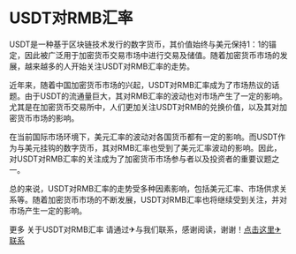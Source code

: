 # USDT对RMB汇率

USDT是一种基于区块链技术发行的数字货币，其价值始终与美元保持1：1的锚定，因此被广泛用于加密货币交易市场中进行交易及储值。随着加密货币市场的发展，越来越多的人开始关注USDT对RMB汇率的走势。

近年来，随着中国加密货币市场的兴起，USDT对RMB汇率成为了市场热议的话题。由于USDT的流通量巨大，其对RMB汇率的波动也对市场产生了一定的影响。尤其是在加密货币交易所中，人们更加关注USDT对RMB的兑换价值，以及其对加密货币市场的影响。

在当前国际市场环境下，美元汇率的波动对各国货币都有一定的影响。而USDT作为与美元挂钩的数字货币，其对RMB汇率也受到了美元汇率波动的影响。因此，对USDT对RMB汇率的关注成为了加密货币市场参与者以及投资者的重要议题之一。

总的来说，USDT对RMB汇率的走势受多种因素影响，包括美元汇率、市场供求关系等。随着加密货币市场的不断发展，USDT对RMB汇率也将继续受到关注，并对市场产生一定的影响。

更多 关于USDT对RMB汇率 请通过✈与我们联系，感谢阅读，谢谢！[点击这里✈联系](https://trx.tw)